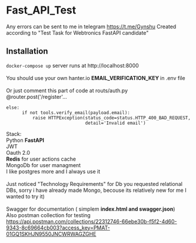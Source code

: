# Fast_API_Test
Any  errors can be sent to me in telegram https://t.me/Gynshu 
Created according to "Test Task for Webtronics FastAPI candidate"
## Installation
<code>docker-compose up</code>
server runs at http://localhost:8000<br /><br />
You should use your own hanter.io  <b>EMAIL_VERIFICATION_KEY </b> in .env file<br /><br />
Or just comment this part of code at routs/auth.py <br/>
@router.post('/register'...
```   
else:
      if not tools.verify_email(payload.email):
          raise HTTPException(status_code=status.HTTP_400_BAD_REQUEST,
                              detail='Invalid email')
```
Stack:<br />
  Python <b>FastAPI</b><br />
  JWT<br />
  Oauth 2.0<br />
  <b>Redis</b> for user actions cache<br />
  MongoDb for user managment <br />
  I like postgres more and I always use it<br /><br />
  Just noticed "Technology Requirements" for Db you requested relational DBs, sorry i have already made Mongo, becouse its relatively new for me I wanted to try it)
  <br /><br />Swagger for documentation ( simplem <b>index.html and swagger.json</b>)<br />
Also postman collection for testing<br />
https://api.postman.com/collections/22312746-66ebe30b-f5f2-4d60-9343-8c69664cb003?access_key=PMAT-01GQ1SKHJN9550JNCWRWAGZGHE
